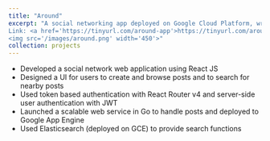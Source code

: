 ```yaml
---
title: "Around"
excerpt: "A social networking app deployed on Google Cloud Platform, written in React and Go<br/>
Link: <a href='https://tinyurl.com/around-app'>https://tinyurl.com/around-app</a><br/><br/>
<img src='/images/around.png' width='450'>"
collection: projects
---
```


* Developed a social network web application using React JS
* Designed a UI for users to create and browse posts and to search for nearby posts
* Used token based authentication with React Router v4 and server-side user authentication with JWT
* Launched a scalable web service in Go to handle posts and deployed to Google App Engine
* Used Elasticsearch (deployed on GCE) to provide search functions
